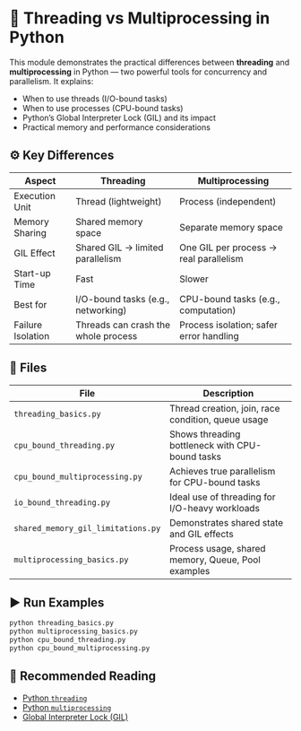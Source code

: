 # 🧵 Threading vs Multiprocessing in Python

This module demonstrates the practical differences between **threading** and **multiprocessing** in Python — two powerful tools for concurrency and parallelism. It explains:

- When to use threads (I/O-bound tasks)
- When to use processes (CPU-bound tasks)
- Python’s Global Interpreter Lock (GIL) and its impact
- Practical memory and performance considerations

## ⚙️ Key Differences

| Aspect            | Threading                           | Multiprocessing                         |
| ----------------- | ----------------------------------- | --------------------------------------- |
| Execution Unit    | Thread (lightweight)                | Process (independent)                   |
| Memory Sharing    | Shared memory space                 | Separate memory space                   |
| GIL Effect        | Shared GIL → limited parallelism    | One GIL per process → real parallelism  |
| Start-up Time     | Fast                                | Slower                                  |
| Best for          | I/O-bound tasks (e.g., networking)  | CPU-bound tasks (e.g., computation)     |
| Failure Isolation | Threads can crash the whole process | Process isolation; safer error handling |

## 📂 Files

| File                               | Description                                        |
| ---------------------------------- | -------------------------------------------------- |
| `threading_basics.py`              | Thread creation, join, race condition, queue usage |
| `cpu_bound_threading.py`           | Shows threading bottleneck with CPU-bound tasks    |
| `cpu_bound_multiprocessing.py`     | Achieves true parallelism for CPU-bound tasks      |
| `io_bound_threading.py`            | Ideal use of threading for I/O-heavy workloads     |
| `shared_memory_gil_limitations.py` | Demonstrates shared state and GIL effects          |
| `multiprocessing_basics.py`        | Process usage, shared memory, Queue, Pool examples |

## ▶️ Run Examples

```bash
python threading_basics.py
python multiprocessing_basics.py
python cpu_bound_threading.py
python cpu_bound_multiprocessing.py
```

## 📖 Recommended Reading

- [Python `threading`](https://docs.python.org/3/library/threading.html)
- [Python `multiprocessing`](https://docs.python.org/3/library/multiprocessing.html)
- [Global Interpreter Lock (GIL)](https://wiki.python.org/moin/GlobalInterpreterLock)

